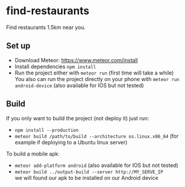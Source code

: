 # find-restaurants
Find restaurants 1.5km near you.

## Set up

- Download Meteor: https://www.meteor.com/install
- Install dependencies `npm install`
- Run the project either with `meteor run` (first time will take a while)
<br>You also can run the project directly on your phone with `meteor run android-device` (also available for IOS but not tested)

## Build
If you only want to build the project (not deploy it) just run:
- `npm install --production`
- `meteor build /path/to/build --architecture os.linux.x86_64` (for example if deploying to a Ubuntu linux server)

To build a mobile apk:
- `meteor add-platform android` (also available for IOS but not tested)
- `meteor build ../output-build --server http://MY_SERVE_IP` <br>
we will found our apk to be installed on our Android device
